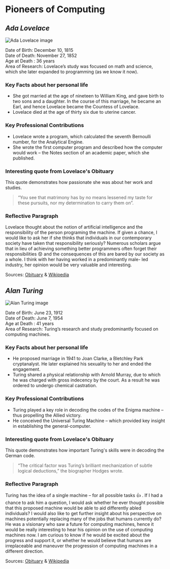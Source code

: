 # **Pioneers of Computing**

## **_Ada Lovelace_**

![Ada Lovelace image](images/photos/people/lovelace/picture.jpg)

Date of Birth: December 10, 1815  
Date of Death: November 27, 1852  
Age at Death : 36 years  
Area of Research: Lovelace’s study was focused on math and science, which she later expanded to programming (as we know it now).

### Key Facts about her personal life
- She got married at the age of nineteen to William King, and gave birth to two sons and a daughter. In the course of this marriage, he became an Earl, and hence Lovelace became the Countess of Lovelace.
- Lovelace died at the age of thirty six due to uterine cancer.

### Key Professional Contributions
- Lovelace wrote a program, which calculated the seventh Bernoulli number, for the Analytical Engine.
- She wrote the first computer program and described how the computer would work – the Notes section of an academic paper, which she published.

### Interesting quote from Lovelace's Obituary
This quote demonstrates how passionate she was about her work and studies.
> “You see that matrimony has by no means lessened my taste for these pursuits, nor my determination to carry them on”.

### Reflective Paragraph
Lovelace thought about the notion of artificial intelligence and the responsibility of the person programing the machine. If given a chance, I would like to ask her if she thinks that individuals in our contemporary society have taken that responsibility seriously? Numerous scholars argue that in lieu of achieving something better programmers often forget their responsibilities :worried: and the consequences of this are bared by our society as a whole. I think with her having worked in a predominantly male- led industry, her opinion would be very valuable and interesting.  

Sources: [Obituary](https://www.nytimes.com/interactive/2018/obituaries/overlooked-ada-lovelace.html) & [Wikipedia](https://en.wikipedia.org/wiki/Ada_Lovelace)


## **_Alan Turing_**

![Alan Turing image](images/photos/people/turing/picture.jpg)

Date of Birth: June 23, 1912  
Date of Death: June 7, 1954  
Age at Death : 41 years  
Area of Research: Turing’s research and study predominantly focused on computing machines.

### Key Facts about her personal life
- He proposed marriage in 1941 to Joan Clarke, a Bletchley Park cryptanalyst. He later explained his sexuality to her and ended the engagement.
- Turing shared a physical relationship with Arnold Murray, due to which he was charged with gross indecency by the court. As a result he was ordered to undergo chemical castration.  

### Key Professional Contributions
- Turing played a key role in decoding the codes of the Enigma machine – thus propelling the Allied victory.
- He conceived the Universal Turing Machine – which provided key insight in establishing the general-computer.

### Interesting quote from Lovelace's Obituary
This quote demonstrates how important Turing's skills were in decoding the German code.  
> “The critical factor was Turing’s brilliant mechanization of subtle logical deductions,” the biographer Hodges wrote.

### Reflective Paragraph
Turing has the idea of a single machine – for all possible tasks :+1: . If I had a chance to ask him a question, I would ask whether he ever thought possible that this proposed machine would be able to aid differently abled individuals? I would also like to get further insight about his perspective on machines potentially replacing many of the jobs that humans currently do? He was a visionary who saw a future for computing machines, hence it would be really interesting to hear his opinion on the use of computing machines now. I am curious to know if he would be excited about the progress and support it, or whether he would believe that humans are irreplaceable and maneuver the progression of computing machines in a different direction.

Sources: [Obituary](https://www.nytimes.com/2019/06/05/obituaries/alan-turing-overlooked.html) & [Wikipedia](https://en.wikipedia.org/wiki/Alan_Turing)
